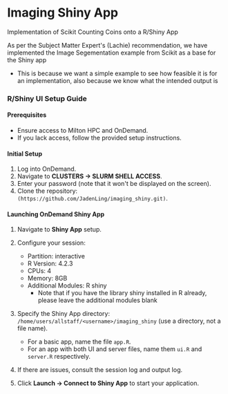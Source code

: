# Imaging Shiny App
Implementation of Scikit Counting Coins onto a R/Shiny App

As per the Subject Matter Expert's (Lachie) recommendation, we have implemented the Image Segementation example from Scikit as a base for the Shiny app
- This is because we want a simple example to see how feasible it is for an implementation, also because we know what the intended output is


### R/Shiny UI Setup Guide

#### Prerequisites
- Ensure access to Milton HPC and OnDemand.
- If you lack access, follow the provided setup instructions.
  
#### Initial Setup
1. Log into OnDemand.
2. Navigate to **CLUSTERS -> SLURM SHELL ACCESS**.
3. Enter your password (note that it won't be displayed on the screen).
4. Clone the repository: `(https://github.com/JadenLing/imaging_shiny.git)`.

#### Launching OnDemand Shiny App
1. Navigate to **Shiny App** setup.
2. Configure your session:
   - Partition: interactive
   - R Version: 4.2.3
   - CPUs: 4
   - Memory: 8GB
   - Additional Modules: R shiny
     -   Note that if you have the library shiny installed in R already, please leave the additional modules blank 
  
3. Specify the Shiny App directory: `/home/users/allstaff/<username>/imaging_shiny` (use a directory, not a file name).
   - For a basic app, name the file `app.R`.
   - For an app with both UI and server files, name them `ui.R` and `server.R` respectively.
4. If there are issues, consult the session log and output log.
5. Click **Launch -> Connect to Shiny App** to start your application.
